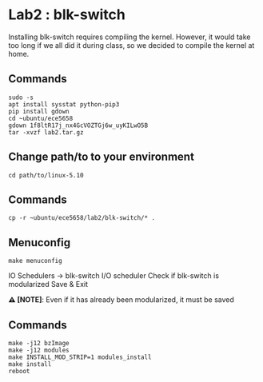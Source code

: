 # Lab2 : blk-switch

Installing blk-switch requires compiling the kernel. However, it would take too long if we all did it during class, so we decided to compile the kernel at home.

## Commands

```
sudo -s
apt install sysstat python-pip3
pip install gdown
cd ~ubuntu/ece5658
gdown 1f8ltR17j_nx4GcVOZTGj6w_uyKILwO5B
tar -xvzf lab2.tar.gz
```

## Change path/to to your environment

```
cd path/to/linux-5.10
```

## Commands

```
cp -r ~ubuntu/ece5658/lab2/blk-switch/* .
```

## Menuconfig

```
make menuconfig
```

IO Schedulers -> blk-switch I/O scheduler
Check if blk-switch is modularized
Save & Exit

**⚠️ [NOTE]**: Even if it has already been modularized, it must be saved

## Commands

```
make -j12 bzImage
make -j12 modules
make INSTALL_MOD_STRIP=1 modules_install
make install
reboot
```
